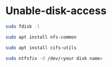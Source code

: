 # Unable-disk-access

 ```sh 1
 sudo fdisk -l
 ```
 ```sh 2
sudo apt install nfs-common
```
 ```sh 3
 sudo apt install cifs-utils
 ```
```sh 4
sudo ntfsfix -d /dev/<your disk name>
```
